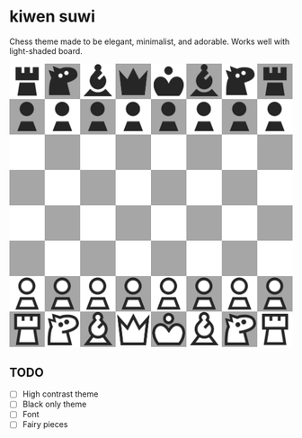 # kiwen suwi

Chess theme made to be elegant, minimalist, and adorable. Works well with light-shaded board.

![Chess starting arrangement with white on bottom and black on top](./version/1.000/kiwen-suwi/preview.png)

## TODO

- [ ] High contrast theme
- [ ] Black only theme
- [ ] Font
- [ ] Fairy pieces

